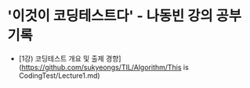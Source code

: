 # '이것이 코딩테스트다' - 나동빈 강의 공부 기록

- [1강) 코딩테스트 개요 및 출제 경향](https://github.com/sukyeongs/TIL/Algorithm/This is CodingTest/Lecture1.md)
